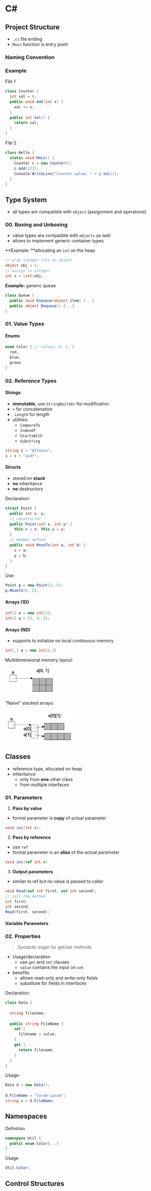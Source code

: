 # C#









## Project Structure

- `.cs` file ending
- `Main` function is entry point





### Naming Convention





### Example



File 1

```c#
class Counter {
  int val = 0;
  public void Add(int x) {
    val += x;
  }
  public int Val() {
    return val;
  }
}
```

File 2

```c#
class Hello {
  static void Main() {
    Counter c = new Counter();
    c.Add(123);
    Console.WriteLine("Counter value: " + c.Val());
  }
}
```





## Type System

- all types are compatible with `object` (assignment and operations)





### 00. Boxing and Unboxing

- value types are compatible with `objects` as well
- allows to implement generic container types



**Example: **allocating an `int` on the heap

```c#
// wrap integer into an object
object obj = 3;
// assign to integer
int x = (int)obj;
```



**Example:** generic queue



```c#
class Queue {
  public void Enqueue(object item) {...}
  public object Dequeue() {...}
}
```









### 01. Value Types



#### Enums

```c#
enum Color { // values: 0, 1, 2
  red,
  blue,
  green
}
```





### 02. Reference Types



#### Strings

- **immutable**, use `StringBuilder` for modification
- `+` for concatenation
- `.Length` for length
- utilities:
  - `CompareTo`
  - `IndexOf`
  - `StartsWith`
  - `Substring`



```c#
string s = "Alfonso";
s = s + "asdf";
```





#### Structs

- stored on **stack**
- **no** inheritance
- **no** destructors



Declaration:

```c#
struct Point {
  public int x, y;
  // constructor
  public Point(int x, int y) {
    this.x = x; this.y = y;
  }
  // member method
  public void MoveTo(int a, int b) {
    x = a;
    y = b;
  }
}
```

Use:

```c#
Point p = new Point(3, 5);
p.MoveTo(6, 2);
```









#### Arrays (1D)

```c#
int[] a = new int[3];
int[] a = {3, 4, 5};
```



#### Arrays (ND)

- supports to initialize on local continuous memory

```c#
int[,] a = new int[2,3]
```



Multidimensional memory layout:

<img src="img/nd-array.png" alt="nd-array" style="zoom:33%;" />

"Naive" stacked arrays:

<img src="img/jagged-nd-array.png" alt="jagged-nd-array" style="zoom:33%;" />





## Classes

- reference type, allocated on heap
- inheritance
  - only from **one** other class
  - from multiple interfaces





### 01. Parameters





1. **Pass by value**

- formal parameter is **copy** of actual parameter

```c#
void inc(int x);
```

2. **Pass by reference**

- use `ref`
- formal parameter is an **alias** of the actual parameter

```c#
void inc(ref int x)
```

3. **Output parameters**

- similar to ref but no value is passed to caller

```c#
void Read(out int first, out int second);
// call the method
int first;
int second;
Read(first, second);
```



#### Variable Parameters







### 02. Properties

> Syntactic sugar for get/set methods

- Usage/declaration
  - use `get` and `set` clauses
  - `value` contains the input on `set`
- benefits
  - allows read-only and write-only fields
  - substitute for fields in interfaces



Declaration:

```c#
class Data {
  
  string filename;
  
  public string FileName {
    set {
      filename = value;
    }
    get {
      return filename;
    }
  }
}
```

Usage:

```c#
Data d = new Data();

d.FileName = "lorem-ipsum";
string s = d.FileName;
```

























## Namespaces









Definition

```c#
namespace Util {
  public enum Color{...}
}
```

Usage

```c#
Util.Color;
```







## Control Structures





